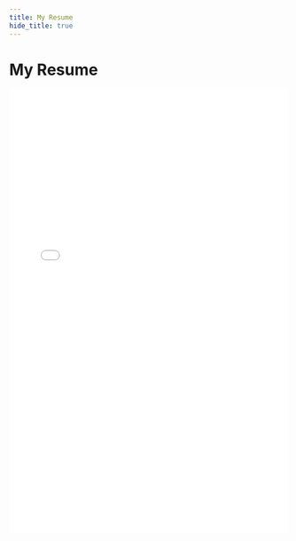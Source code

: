 ```yaml
---
title: My Resume
hide_title: true
---
```


# My Resume

<embed src="/files/Resume2024.pdf" type="application/pdf" width="100%" height="800px">